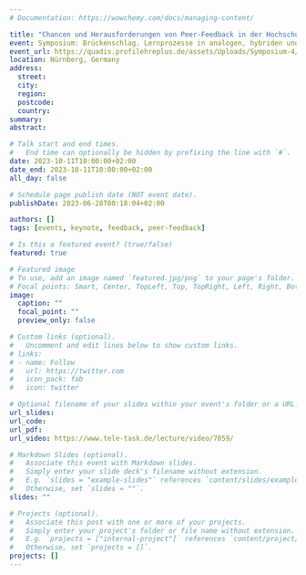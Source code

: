 ```yaml
---
# Documentation: https://wowchemy.com/docs/managing-content/

title: "Chancen und Herausforderungen von Peer-Feedback in der Hochschullehre"
event: Symposium: Brückenschlag. Lernprozesse in analogen, hybriden und digitalen Formaten
event_url: https://quadis.profilehreplus.de/assets/Uploads/Symposium-4/230221_QUADIS_Symposium_FAU_UniBamberg_Call_DEUTSCH.pdf
location: Nürnberg, Germany
address:
  street:
  city:
  region:
  postcode:
  country:
summary:
abstract:

# Talk start and end times.
#   End time can optionally be hidden by prefixing the line with `#`.
date: 2023-10-11T10:00:00+02:00
date_end: 2023-10-11T10:00:00+02:00
all_day: false

# Schedule page publish date (NOT event date).
publishDate: 2023-06-28T00:18:04+02:00

authors: []
tags: [events, keynote, feedback, peer-feedback]

# Is this a featured event? (true/false)
featured: true

# Featured image
# To use, add an image named `featured.jpg/png` to your page's folder. 
# Focal points: Smart, Center, TopLeft, Top, TopRight, Left, Right, BottomLeft, Bottom, BottomRight.
image:
  caption: ""
  focal_point: ""
  preview_only: false

# Custom links (optional).
#   Uncomment and edit lines below to show custom links.
# links:
# - name: Follow
#   url: https://twitter.com
#   icon_pack: fab
#   icon: twitter

# Optional filename of your slides within your event's folder or a URL.
url_slides: 
url_code:
url_pdf:
url_video: https://www.tele-task.de/lecture/video/7859/

# Markdown Slides (optional).
#   Associate this event with Markdown slides.
#   Simply enter your slide deck's filename without extension.
#   E.g. `slides = "example-slides"` references `content/slides/example-slides.md`.
#   Otherwise, set `slides = ""`.
slides: ""

# Projects (optional).
#   Associate this post with one or more of your projects.
#   Simply enter your project's folder or file name without extension.
#   E.g. `projects = ["internal-project"]` references `content/project/deep-learning/index.md`.
#   Otherwise, set `projects = []`.
projects: []
---
```

